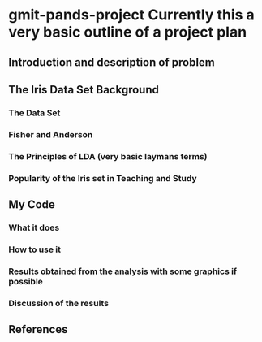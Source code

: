 # gmit-pands-project Currently this a very basic outline of a project plan
## Introduction and description of problem
## The Iris Data Set Background
### The Data Set
### Fisher and Anderson
### The Principles of LDA (very basic laymans terms)
### Popularity of the Iris set in Teaching and Study

## My Code
### What it does
### How to use it
### Results obtained from the analysis with some graphics if possible
### Discussion of the results

## References

